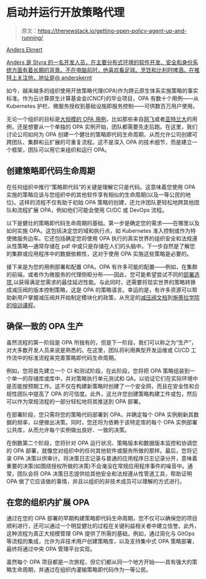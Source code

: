 # 启动并运行开放策略代理

> 原文：<https://thenewstack.io/getting-open-policy-agent-up-and-running/>

[](https://www.linkedin.com/in/anderseknert/)

[Anders Eknert](https://www.linkedin.com/in/anderseknert/)

[Anders 是 Styra 的一名开发人员，在主要分布式环境的软件开发、安全和身份系统方面有着长期的背景。不在电脑前时，他喜欢看足球、烹饪和比利时啤酒。在推特上关注他，地址是@ anderskernt](https://www.linkedin.com/in/anderseknert/)

如今，越来越多的组织使用开放策略代理(OPA)作为跨云原生体系实施策略的事实标准。作为云计算原生计算基金会(CNCF)的毕业项目，OPA 有数十个用例——从 Kubernetes 护栏、微服务授权到基础设施即服务控制——可供数百万用户使用。

无论一个组织的目标是[大规模的 OPA 用例](https://blog.styra.com/blog/scaling-opa-how-sugarcrm-atlassian-and-netflix-unified-authorization-across-the-stack)，比如那些来自[网飞](https://www.youtube.com/watch?v=R6tUNpRpdnY)或者[亚特兰大](https://www.youtube.com/watch?v=nvRTO8xjmrg&list=PLJHPZt__YGKeCg3Lew3jvCOuyiUhW25Sk&index=3&t=1s)的用例，还是想要从一个单独的 OPA 实例开始，团队都需要先走后跑。在这里，我们讨论公司如何为 OPA 创建一个健壮的策略即代码生命周期，从而允许公司创建可跨团队、集群和云扩展的可重复流程。这不是深入 OPA 的技术细节，而是建立一个框架，团队可以用它来组织和运行 OPA。

## 创建策略即代码生命周期

在任何组织中推行“策略即代码”的关键是理解它只是代码。这意味着您使用 OPA 实施的策略应该与您组织中的其他软件享有相似的生命周期(以及一等公民的地位)。这样的流程不仅有助于初始 OPA 策略的创建，还允许团队更轻松地跨其他团队和流程扩展 OPA，例如他们可能会使用 CI/DC 或 DevOps 流程。

以下是健壮的策略即代码生命周期的基础。第一步是确定您的需求——在哪里以及如何实施 OPA。这包括决定您的域和执行点，如 Kubernetes 准入控制或作为特使微服务边车。它还包括确定您将使用 OPA 执行的真实世界的组织安全和法规遵从性策略—通常存储在 pdf 中或只是存储在人们的头脑中。下一步自然是了解您的集群或应用程序中的数据依赖性，这对于使用 OPA 实施这些策略是必要的。

接下来是为您的用例部署和配置 OPA。OPA 有许多可能的配置——例如，在集群的前端，或者作为微服务的代理侧柜分布——因此，您可能希望尝试不同的[部署选项](https://thenewstack.io/5-opa-deployment-performance-models-for-microservices/),以获得满足您需求的最佳延迟性能。与此同时，还需要将现实世界的策略转换成减压阀的版本控制策略，这是 OPA 的策略语言。幸运的是，有许多资源可以帮助新用户掌握减压阀并开始制定模块化的政策，从充足的[减压阀文档](https://www.openpolicyagent.org/)到[施蒂拉学院的培训课程](https://academy.styra.com/)。

## 确保一致的 OPA 生产

虽然流程的第一阶段是 OPA 所独有的，但是下一阶段，我们可以称之为“生产”，对大多数开发人员来说是熟悉的。在这里，团队将利用典型开发运维或 CI/CD 工作流中的标准流程来完善策略即代码生命周期。

例如，您将首先建立一个 CI 和测试阶段，在此阶段，您将把 OPA 策略组装到一个单一的存储库或库中，并对策略执行单元测试和 QA，以验证它们在实际环境中是否能按预期工作。这不仅在构建新策略时创建了一个安全网，而且在安全性和合规性团队中提高了 OPA 的可信度。此外，这允许您创建策略构建工件或包，然后可以作为常规流程的一部分轻松地将其推送到 OPA 部署。

在部署阶段，您只需将您的策略代码部署到 OPA，并确定每个 OPA 实例刷新其数据的频率，以便做出决策。同时，您还将为依赖于该特定库的每个 OPA 实例部署公共库，从而允许每个实例做出良好、一致的决策。

在倒数第二个阶段，您将针对 OPA 运行状况、策略版本和数据版本监控和协调您的 OPA 部署，就像您对组织中的任何其他软件或服务所做的那样。最后，您将记录 OPA 决策以供审计。将决策日志记录与普通的应用程序日志记录分开，意味着重要的决策(如围绕授权所做的决策)不会淹没在常规应用程序事件的噪音中。通常，团队会将 OPA 决策日志提供给其他安全和法规遵从性管道工具，帮助证明 OPA 做了它应该做的事情，并且以组织的非技术成员可以理解的方式进行。

## 在您的组织内扩展 OPA

通过在您的 OPA 部署的早期构建策略即代码生命周期，您不仅可以确保您的项目顺利进行，还可以通过一个明显健壮的过程在关键利益相关者中建立信誉。此外，这种流程为真正大规模管理 OPA 提供了所需的基础，例如，通过简化与 GitOps 等流程的集成，允许为非技术用户创建策略库，以及支持集中式 OPA 策略部署，最终将通过中央 OPA 管理平台实现。

虽然每个 OPA 项目都是一次旅程，但它们都从同一个地方开始——具有强大的策略生命周期，并通过在组织内灌输策略即代码作为一等公民。

<svg xmlns:xlink="http://www.w3.org/1999/xlink" viewBox="0 0 68 31" version="1.1"><title>Group</title> <desc>Created with Sketch.</desc></svg>